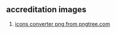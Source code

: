## accreditation images

1. <a href='https://pngtree.com/so/icons-converter'>icons converter png from pngtree.com</a>
